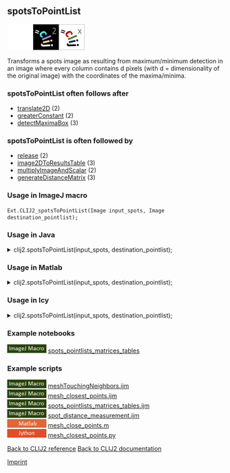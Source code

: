 ## spotsToPointList
<img src="images/mini_empty_logo.png"/><img src="images/mini_clij2_logo.png"/><img src="images/mini_clijx_logo.png"/>

Transforms a spots image as resulting from maximum/minimum detection in an image where every column contains d 
pixels (with d = dimensionality of the original image) with the coordinates of the maxima/minima.

### spotsToPointList often follows after
* <a href="reference_translate2D">translate2D</a> (2)
* <a href="reference_greaterConstant">greaterConstant</a> (2)
* <a href="reference_detectMaximaBox">detectMaximaBox</a> (3)


### spotsToPointList is often followed by
* <a href="reference_release">release</a> (2)
* <a href="reference_image2DToResultsTable">image2DToResultsTable</a> (3)
* <a href="reference_multiplyImageAndScalar">multiplyImageAndScalar</a> (2)
* <a href="reference_generateDistanceMatrix">generateDistanceMatrix</a> (3)


### Usage in ImageJ macro
```
Ext.CLIJ2_spotsToPointList(Image input_spots, Image destination_pointlist);
```




### Usage in Java


<details>

<summary>
clij2.spotsToPointList(input_spots, destination_pointlist);
</summary>
<pre class="highlight">// init CLIJ and GPU
import net.haesleinhuepf.clij2.CLIJ2;
import net.haesleinhuepf.clij.clearcl.ClearCLBuffer;
CLIJ2 clij2 = CLIJ2.getInstance();

// get input parameters
ClearCLBuffer input_spots = clij2.push(input_spotsImagePlus);
destination_pointlist = clij2.create(input_spots);
</pre>

<pre class="highlight">
// Execute operation on GPU
clij2.spotsToPointList(input_spots, destination_pointlist);
</pre>

<pre class="highlight">
//show result
destination_pointlistImagePlus = clij2.pull(destination_pointlist);
destination_pointlistImagePlus.show();

// cleanup memory on GPU
clij2.release(input_spots);
clij2.release(destination_pointlist);
</pre>

</details>





### Usage in Matlab


<details>

<summary>
clij2.spotsToPointList(input_spots, destination_pointlist);
</summary>
<pre class="highlight">% init CLIJ and GPU
clij2 = init_clatlab();

% get input parameters
input_spots = clij2.pushMat(input_spots_matrix);
destination_pointlist = clij2.create(input_spots);
</pre>

<pre class="highlight">
% Execute operation on GPU
clij2.spotsToPointList(input_spots, destination_pointlist);
</pre>

<pre class="highlight">
% show result
destination_pointlist = clij2.pullMat(destination_pointlist)

% cleanup memory on GPU
clij2.release(input_spots);
clij2.release(destination_pointlist);
</pre>

</details>





### Usage in Icy


<details>

<summary>
clij2.spotsToPointList(input_spots, destination_pointlist);
</summary>
<pre class="highlight">// init CLIJ and GPU
importClass(net.haesleinhuepf.clicy.CLICY);
importClass(Packages.icy.main.Icy);

clij2 = CLICY.getInstance();

// get input parameters
input_spots_sequence = getSequence();
input_spots = clij2.pushSequence(input_spots_sequence);
destination_pointlist = clij2.create(input_spots);
</pre>

<pre class="highlight">
// Execute operation on GPU
clij2.spotsToPointList(input_spots, destination_pointlist);
</pre>

<pre class="highlight">
// show result
destination_pointlist_sequence = clij2.pullSequence(destination_pointlist)
Icy.addSequence(destination_pointlist_sequence);
// cleanup memory on GPU
clij2.release(input_spots);
clij2.release(destination_pointlist);
</pre>

</details>





### Example notebooks
<a href="https://clij.github.io/clij2-docs/md/spots_pointlists_matrices_tables"><img src="images/language_macro.png" height="20"/></a> [spots_pointlists_matrices_tables](https://clij.github.io/clij2-docs/md/spots_pointlists_matrices_tables)  




### Example scripts
<a href="https://github.com/clij/clij2-docs/blob/master/src/main/macro/meshTouchingNeighbors.ijm"><img src="images/language_macro.png" height="20"/></a> [meshTouchingNeighbors.ijm](https://github.com/clij/clij2-docs/blob/master/src/main/macro/meshTouchingNeighbors.ijm)  
<a href="https://github.com/clij/clij2-docs/blob/master/src/main/macro/mesh_closest_points.ijm"><img src="images/language_macro.png" height="20"/></a> [mesh_closest_points.ijm](https://github.com/clij/clij2-docs/blob/master/src/main/macro/mesh_closest_points.ijm)  
<a href="https://github.com/clij/clij2-docs/blob/master/src/main/macro/spots_pointlists_matrices_tables.ijm"><img src="images/language_macro.png" height="20"/></a> [spots_pointlists_matrices_tables.ijm](https://github.com/clij/clij2-docs/blob/master/src/main/macro/spots_pointlists_matrices_tables.ijm)  
<a href="https://github.com/clij/clij2-docs/blob/master/src/main/macro/spot_distance_measurement.ijm"><img src="images/language_macro.png" height="20"/></a> [spot_distance_measurement.ijm](https://github.com/clij/clij2-docs/blob/master/src/main/macro/spot_distance_measurement.ijm)  
<a href="https://github.com/clij/clatlab/blob/master/src/main/matlab/mesh_close_points.m"><img src="images/language_matlab.png" height="20"/></a> [mesh_close_points.m](https://github.com/clij/clatlab/blob/master/src/main/matlab/mesh_close_points.m)  
<a href="https://github.com/clij/clij2-docs/blob/master/src/main/jython/mesh_closest_points.py"><img src="images/language_jython.png" height="20"/></a> [mesh_closest_points.py](https://github.com/clij/clij2-docs/blob/master/src/main/jython/mesh_closest_points.py)  


[Back to CLIJ2 reference](https://clij.github.io/clij2-docs/reference)
[Back to CLIJ2 documentation](https://clij.github.io/clij2-docs)

[Imprint](https://clij.github.io/imprint)
